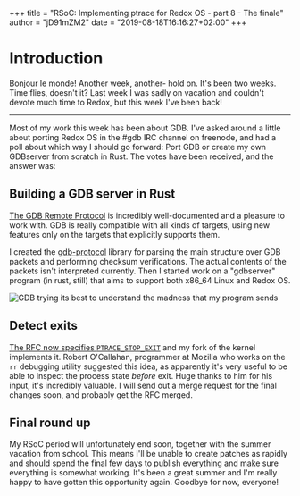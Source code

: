 +++
title = "RSoC: Implementing ptrace for Redox OS - part 8 - The finale"
author = "jD91mZM2"
date = "2019-08-18T16:16:27+02:00"
+++

# Introduction

Bonjour le monde! Another week, another- hold on. It's been two
weeks. Time flies, doesn't it? Last week I was sadly on vacation and
couldn't devote much time to Redox, but this week I've been back!

---

Most of my work this week has been about GDB. I've asked around a
little about porting Redox OS in the #gdb IRC channel on freenode, and
had a poll about which way I should go forward: Port GDB or create my
own GDBserver from scratch in Rust. The votes have been received, and
the answer was:

## Building a GDB server in Rust

[The GDB Remote
Protocol](https://sourceware.org/gdb/onlinedocs/gdb/Remote-Protocol.html)
is incredibly well-documented and a pleasure to work with. GDB is
really compatible with all kinds of targets, using new features only
on the targets that explicitly supports them.

I created the
[gdb-protocol](https://gitlab.redox-os.org/redox-os/gdb-protocol)
library for parsing the main structure over GDB packets and performing
checksum verifications. The actual contents of the packets isn't
interpreted currently. Then I started work on a "gdbserver" program
(in rust, still) that aims to support both x86_64 Linux and Redox OS.

![GDB trying its best to understand the madness that my program
sends](https://i.imgur.com/k0Oj63q.png "GDB trying its best to
understand the madness that my program sends")

## Detect exits

[The RFC now specifies
`PTRACE_STOP_EXIT`](https://gitlab.redox-os.org/redox-os/rfcs/merge_requests/14/diffs?commit_id=f696cc7386e05938becf9745f648bd523118d50f)
and my fork of the kernel implements it. Robert O'Callahan, programmer
at Mozilla who works on the `rr` debugging utility suggested this
idea, as apparently it's very useful to be able to inspect the process
state *before* exit. Huge thanks to him for his input, it's incredibly
valuable. I will send out a merge request for the final changes soon,
and probably get the RFC merged.

## Final round up

My RSoC period will unfortunately end soon, together with the summer
vacation from school. This means I'll be unable to create patches as
rapidly and should spend the final few days to publish everything and
make sure everything is somewhat working. It's been a great summer and
I'm really happy to have gotten this opportunity again. Goodbye for
now, everyone!
